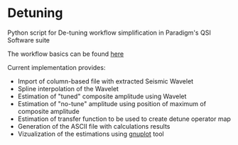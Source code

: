 # Detuning
Python script for De-tuning workflow simplification in Paradigm's QSI Software suite

The workflow basics can be found [here](http://www.epmag.com/seismic-amplitudes-benefit-seismic-trace-detuning-1017366#p=full)

Current implementation provides:
* Import of column-based file with extracted Seismic Wavelet
* Spline interpolation of the Wavelet
* Estimation of "tuned" composite amplitude using Wavelet 
* Estimation of "no-tune" amplitude using position of maximum of composite amplitude
* Estimation of transfer function to be used to create detune operator map
* Generation of the ASCII file with calculations results
* Vizualization of the estimations using [gnuplot](https://sourceforge.net/projects/gnuplot/files/gnuplot/) tool 

